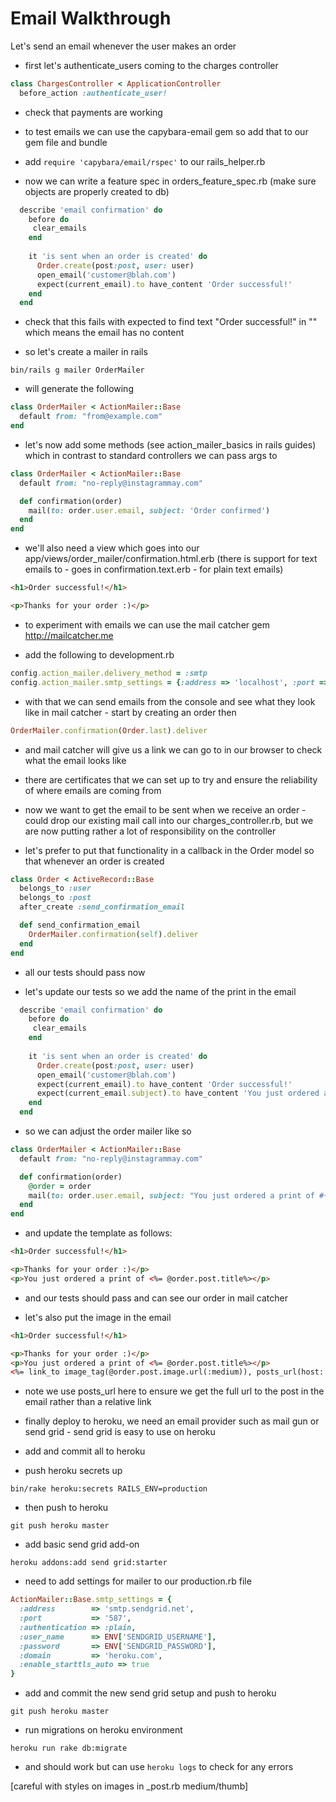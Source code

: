 Email Walkthrough
=============

Let's send an email whenever the user makes an order

* first let's authenticate_users coming to the charges controller

```ruby
class ChargesController < ApplicationController
  before_action :authenticate_user!

```

* check that payments are working

* to test emails we can use the capybara-email gem so add that to our gem file and bundle

* add `require 'capybara/email/rspec'` to our rails_helper.rb

* now we can write a feature spec in orders_feature_spec.rb (make sure objects are properly created to db)

```ruby
  describe 'email confirmation' do
    before do
     clear_emails
    end
    
    it 'is sent when an order is created' do
      Order.create(post:post, user: user)
      open_email('customer@blah.com')
      expect(current_email).to have_content 'Order successful!'
    end
  end
```

* check that this fails with expected to find text "Order successful!" in "" which means the email has no content

* so let's create a mailer in rails

```
bin/rails g mailer OrderMailer
```

* will generate the following

```ruby
class OrderMailer < ActionMailer::Base
  default from: "from@example.com"
end
```

* let's now add some methods (see action_mailer_basics in rails guides) which in contrast to standard controllers we can pass args to


```ruby
class OrderMailer < ActionMailer::Base
  default from: "no-reply@instagrammay.com"

  def confirmation(order)
    mail(to: order.user.email, subject: 'Order confirmed')
  end
end
```
* we'll also need a view which goes into our app/views/order_mailer/confirmation.html.erb  (there is support for text emails to - goes in confirmation.text.erb - for plain text emails)

```html
<h1>Order successful!</h1>

<p>Thanks for your order :)</p>
```

* to experiment with emails we can use the mail catcher gem http://mailcatcher.me

* add the following to development.rb

```ruby
config.action_mailer.delivery_method = :smtp
config.action_mailer.smtp_settings = {:address => 'localhost', :port => 1025}
```

* with that we can send emails from the console and see what they look like in mail catcher - start by creating an order then

```ruby
OrderMailer.confirmation(Order.last).deliver
```

* and mail catcher will give us a link we can go to in our browser to check what the email looks like

* there are certificates that we can set up to try and ensure the reliability of where emails are coming from

* now we want to get the email to be sent when we receive an order - could drop our existing mail call into our charges_controller.rb, but we are now putting rather a lot of responsibility on the controller

* let's prefer to put that functionality in a callback in the Order model so that whenever an order is created

```ruby
class Order < ActiveRecord::Base
  belongs_to :user
  belongs_to :post
  after_create :send_confirmation_email

  def send_confirmation_email
    OrderMailer.confirmation(self).deliver
  end
end
```

* all our tests should pass now

* let's update our tests so we add the name of the print in the email

```ruby
  describe 'email confirmation' do
    before do
     clear_emails
    end
    
    it 'is sent when an order is created' do
      Order.create(post:post, user: user)
      open_email('customer@blah.com')
      expect(current_email).to have_content 'Order successful!'
      expect(current_email.subject).to have_content 'You just ordered a print of Pretty picture'
    end
  end
```

* so we can adjust the order mailer like so

```ruby
class OrderMailer < ActionMailer::Base
  default from: "no-reply@instagrammay.com"

  def confirmation(order)
    @order = order
    mail(to: order.user.email, subject: "You just ordered a print of #{order.post.title}")
  end
end
```

* and update the template as follows:

```html
<h1>Order successful!</h1>

<p>Thanks for your order :)</p>
<p>You just ordered a print of <%= @order.post.title%></p>
```

* and our tests should pass and can see our order in mail catcher

* let's also put the image in the email

```html
<h1>Order successful!</h1>

<p>Thanks for your order :)</p>
<p>You just ordered a print of <%= @order.post.title%></p>
<%= link_to image_tag(@order.post.image.url(:medium)), posts_url(host: localhost:3000) %>
```

* note we use posts_url here to ensure we get the full url to the post in the email rather than a relative link

* finally deploy to heroku, we need an email provider such as mail gun or send grid - send grid is easy to use on heroku

* add and commit all to heroku

* push heroku secrets up

```
bin/rake heroku:secrets RAILS_ENV=production
```

* then push to heroku

```
git push heroku master
```

* add basic send grid add-on

```
heroku addons:add send grid:starter
```

* need to add settings for mailer to our production.rb file

```ruby
ActionMailer::Base.smtp_settings = {
  :address        => 'smtp.sendgrid.net',
  :port           => '587',
  :authentication => :plain,
  :user_name      => ENV['SENDGRID_USERNAME'],
  :password       => ENV['SENDGRID_PASSWORD'],
  :domain         => 'heroku.com',
  :enable_starttls_auto => true
}
```

* add and commit the new send grid setup and push to heroku

```
git push heroku master
```

* run migrations on heroku environment

```
heroku run rake db:migrate
```

* and should work but can use `heroku logs` to check for any errors

[careful with styles on images in _post.rb medium/thumb]














